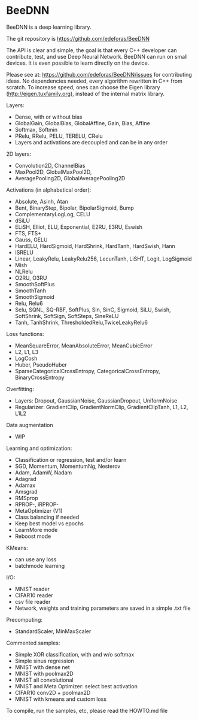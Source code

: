 # BeeDNN

BeeDNN is a deep learning library.

The git repository is https://github.com/edeforas/BeeDNN

The API is clear and simple, the goal is that every C++ developer can contribute, test, and use Deep Neural Network.
BeeDNN can run on small devices. It is even possible to learn directly on the device.

Please see at: https://github.com/edeforas/BeeDNN/issues for contributing ideas.
No dependencies needed, every algorithm rewritten in C++ from scratch.
To increase speed, ones can choose the Eigen library (http://eigen.tuxfamily.org), instead of the internal matrix library.

Layers:
- Dense, with or without bias
- GlobalGain, GlobalBias, GlobalAffine, Gain, Bias, Affine
- Softmax, Softmin
- PRelu, RRelu, PELU, TERELU, CRelu
- Layers and activations are decoupled and can be in any order

2D layers:
- Convolution2D, ChannelBias
- MaxPool2D, GlobalMaxPool2D, 
- AveragePooling2D, GlobalAveragePooling2D

Activations (in alphabetical order):
- Absolute, Asinh, Atan
- Bent, BinaryStep, Bipolar, BipolarSigmoid, Bump
- ComplementaryLogLog, CELU
- dSiLU
- ELiSH, Elliot, ELU, Exponential, E2RU, E3RU, Eswish
- FTS, FTS+
- Gauss, GELU
- HardELU, HardSigmoid, HardShrink, HardTanh, HardSwish, Hann
- ISRELU
- Linear, LeakyRelu, LeakyRelu256, LecunTanh, LiSHT, Logit, LogSigmoid
- Mish
- NLRelu
- O2RU, O3RU
- SmoothSoftPlus
- SmoothTanh
- SmoothSigmoid
- Relu, Relu6
- Selu, SQNL, SQ-RBF, SoftPlus, Sin, SinC, Sigmoid, SiLU, Swish, SoftShrink, SoftSign, SoftSteps, SineReLU
- Tanh, TanhShrink, ThresholdedRelu,TwiceLeakyRelu6

Loss functions: 
- MeanSquareError, MeanAbsoluteError, MeanCubicError
- L2, L1, L3
- LogCosh
- Huber, PseudoHuber
- SparseCategoricalCrossEntropy, CategoricalCrossEntropy, BinaryCrossEntropy

Overfitting:
- Layers: Dropout, GaussianNoise, GaussianDropout, UniformNoise
- Regularizer: GradientClip, GradientNormClip, GradientClipTanh, L1, L2, L1L2

Data augmentation
- WIP

Learning and optimization:
- Classification or regression, test and/or learn
- SGD, Momentum, MomentumNg, Nesterov
- Adam, AdamW, Nadam
- Adagrad
- Adamax
- Amsgrad
- RMSprop
- RPROP-, iRPROP-
- MetaOptimizer (V1)
- Class balancing if needed
- Keep best model vs epochs
- LearnMore mode 
- Reboost mode

KMeans:
- can use any loss
- batchmode learning

I/O:
- MNIST reader
- CIFAR10 reader
- csv file reader
- Network, weights and training parameters are saved in a simple .txt file

Precomputing:
- StandardScaler, MinMaxScaler
	
Commented samples:
- Simple XOR classification, with and w/o softmax
- Simple sinus regression
- MNIST with dense net
- MNIST with poolmax2D
- MNIST all convolutional
- MNIST and Meta Optimizer: select best activation
- CIFAR10 conv2D + poolmax2D
- MNIST with kmeans and custom loss

To compile, run the samples, etc, please read the HOWTO.md file